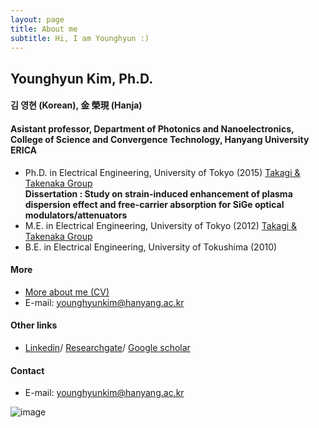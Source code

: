 ```yaml
---
layout: page
title: About me
subtitle: Hi, I am Younghyun :)
---
```


## Younghyun Kim, Ph.D.
#### 김 영현 (Korean), 金 榮現 (Hanja)
#### Asistant professor, Department of Photonics and Nanoelectronics, College of Science and Convergence Technology, Hanyang University ERICA
- Ph.D. in Electrical Engineering, University of Tokyo (2015) [Takagi & Takenaka Group](http://www.mosfet.k.u-tokyo.ac.jp/index-e.html)  
   **Dissertation : Study on strain-induced enhancement of plasma dispersion effect and free-carrier absorption for SiGe optical modulators/attenuators**
- M.E. in Electrical Engineering, University of Tokyo (2012) [Takagi & Takenaka Group](http://www.mosfet.k.u-tokyo.ac.jp/index-e.html)  
- B.E. in Electrical Engineering, University of Tokushima (2010)

#### More
- [More about me (CV)](https://yh2424.github.io/cv)  
- E-mail: younghyunkim@hanyang.ac.kr

#### Other links
- [Linkedin](https://www.linkedin.com/in/younghyun-kim-6806b5119)/  [Researchgate](https://www.researchgate.net/profile/Younghyun_Kim4)/ [Google scholar](https://scholar.google.com/citations?user=-X-RZCgAAAAJ&hl=en)

#### Contact
- E-mail: younghyunkim@hanyang.ac.kr

![image](https://user-images.githubusercontent.com/32427749/72687864-647b5880-3b02-11ea-958b-3324cf14382e.png)

